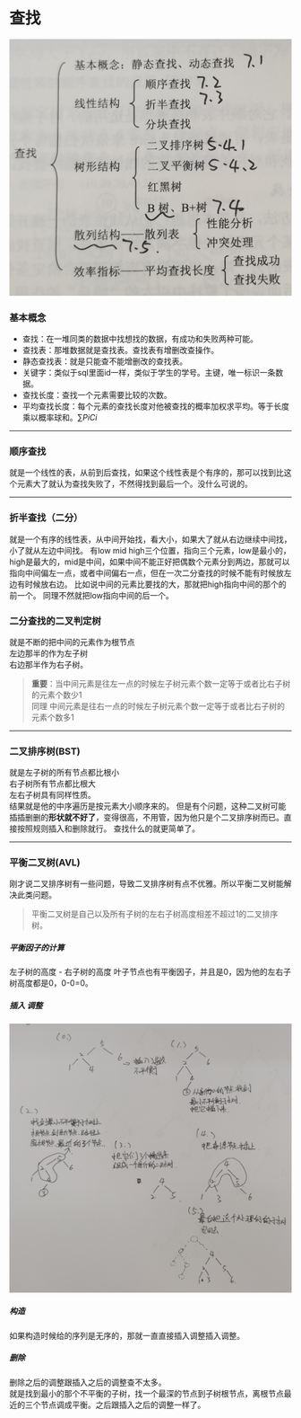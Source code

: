 # 查找
![第七章 大纲](IMG_20240909_135112_edit_107890148374682.jpg)
### 基本概念
- 查找：在一堆同类的数据中找想找的数据，有成功和失败两种可能。
- 查找表：那堆数据就是查找表。查找表有增删改查操作。
- 静态查找表：就是只能查不能增删改的查找表。
- 关键字：类似于sql里面id一样，类似于学生的学号。主键，唯一标识一条数据。
- 查找长度：查找一个元素需要比较的次数。
- 平均查找长度：每个元素的查找长度对他被查找的概率加权求平均。等于长度乘以概率球和。$\sum PiCi$

---
### 顺序查找
就是一个线性的表，从前到后查找，如果这个线性表是个有序的，那可以找到比这个元素大了就认为查找失败了，不然得找到最后一个。没什么可说的。

---
### 折半查找（二分）
就是一个有序的线性表，从中间开始找，看大小，如果大了就从右边继续中间找，小了就从左边中间找。
有low mid high三个位置，指向三个元素，low是最小的，high是最大的，mid是中间，如果中间不能正好把偶数个元素分到两边，那就可以指向中间偏左一点，或者中间偏右一点，但在一次二分查找的时候不能有时候放左边有时候放右边。
比如说中间的元素比要找的大，那就把high指向中间的那个的前一个。
同理不然就把low指向中间的后一个。

### 二分查找的二叉判定树
就是不断的把中间的元素作为根节点  
左边那半的作为左子树  
右边那半作为右子树。

> **重要**：当中间元素是往左一点的时候左子树元素个数一定等于或者比右子树的元素个数少1  
> 同理 中间元素是往右一点的时候左子树元素个数一定等于或者比右子树的元素个数多1  
---
### 二叉排序树(BST)
就是左子树的所有节点都比根小  
右子树所有节点都比根大  
左右子树具有同样性质。  
结果就是他的中序遍历是按元素大小顺序来的。
但是有个问题，这种二叉树可能插插删删的**形状就不好了**，变得很高，不用管，因为他只是个二叉排序树而已。直接按照规则插入和删除就行。
查找什么的就更简单了。

---
### 平衡二叉树(AVL)
刚才说二叉排序树有一些问题，导致二叉排序树有点不优雅。所以平衡二叉树能解决此类问题。  
> 平衡二叉树是自己以及所有子树的左右子树高度相差不超过1的二叉排序树。
##### 平衡因子的计算
左子树的高度 - 右子树的高度
叶子节点也有平衡因子，并且是0，因为他的左右子树高度都是0，0-0=0。
##### 插入 调整
![插入调整](IMG_20240909_132812_edit_106666624885806.jpg)
##### 构造
如果构造时候给的序列是无序的，那就一直直接插入调整插入调整。
##### 删除
删除之后的调整跟插入之后的调整查不太多。  
就是找到最小的那个不平衡的子树，找一个最深的节点到子树根节点，离根节点最近的三个节点调成平衡。之后跟插入之后的调整一样了。
